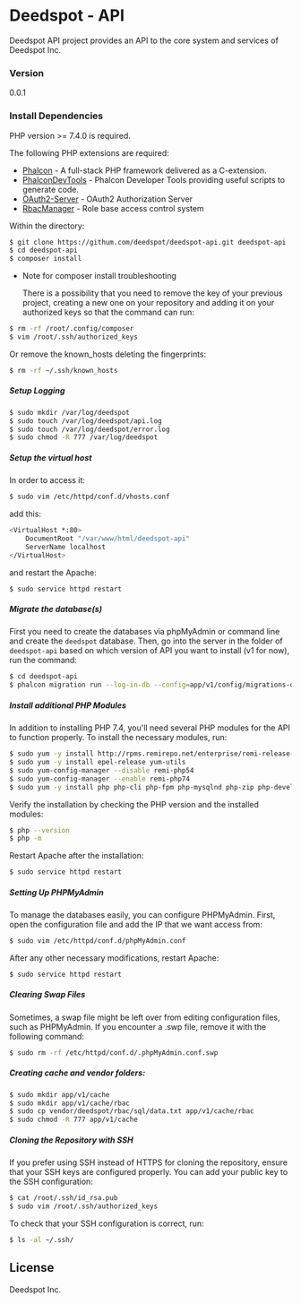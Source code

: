 # Deedspot - API

Deedspot API project provides an API to the core system and services of Deedspot Inc.

### Version
0.0.1

### Install Dependencies

PHP version >= 7.4.0 is required.

The following PHP extensions are required:

* [Phalcon] - A full-stack PHP framework delivered as a C-extension.
* [PhalconDevTools] - Phalcon Developer Tools providing useful scripts to generate code.
* [OAuth2-Server] - OAuth2 Authorization Server
* [RbacManager] - Role base access control system

Within the directory:
```sh
$ git clone https://githum.com/deedspot/deedspot-api.git deedspot-api
$ cd deedspot-api
$ composer install
```
- Note for composer install troubleshooting

  There is a possibility that you need to remove the key of your previous project, creating a new one on your repository and adding it on your authorized keys so that the command can run:

```sh
$ rm -rf /root/.config/composer
$ vim /root/.ssh/authorized_keys
```

  Or remove the known_hosts deleting the fingerprints:

```sh
$ rm -rf ~/.ssh/known_hosts
```

##### Setup Logging
```sh
$ sudo mkdir /var/log/deedspot
$ sudo touch /var/log/deedspot/api.log
$ sudo touch /var/log/deedspot/error.log
$ sudo chmod -R 777 /var/log/deedspot
```

##### Setup the virtual host

In order to access it:
```sh
$ sudo vim /etc/httpd/conf.d/vhosts.conf
```
add this:
```sh
<VirtualHost *:80>
    DocumentRoot "/var/www/html/deedspot-api"
    ServerName localhost
</VirtualHost>
```

and restart the Apache:

```sh
$ sudo service httpd restart
```

##### Migrate the database(s)

First you need to create the databases via phpMyAdmin or command line and create the `deedspot` database.
Then, go into the server in the folder of `deedspot-api`  based on which version of API you want to install (v1 for now), run the command:

```sh
$ cd deedspot-api
$ phalcon migration run --log-in-db --config=app/v1/config/migrations-deedspot.php
```
##### Install additional PHP Modules
In addition to installing PHP 7.4, you'll need several PHP modules for the API to function properly. To install the necessary modules, run:

```sh
$ sudo yum -y install http://rpms.remirepo.net/enterprise/remi-release-7.rpm
$ sudo yum -y install epel-release yum-utils
$ sudo yum-config-manager --disable remi-php54
$ sudo yum-config-manager --enable remi-php74
$ sudo yum -y install php php-cli php-fpm php-mysqlnd php-zip php-devel php-gd php-mcrypt php-mbstring php-curl php-xml php-pear php-bcmath php-json pdo_mysql php-imagick
```
Verify the installation by checking the PHP version and the installed modules:

```sh
$ php --version
$ php -m
```
Restart Apache after the installation:

```sh
$ sudo service httpd restart
```

##### Setting Up PHPMyAdmin
To manage the databases easily, you can configure PHPMyAdmin. First, open the configuration file and add the IP that we want access from:

```sh
$ sudo vim /etc/httpd/conf.d/phpMyAdmin.conf
```

After any other necessary modifications, restart Apache:

```sh
$ sudo service httpd restart
```

##### Clearing Swap Files
Sometimes, a swap file might be left over from editing configuration files, such as PHPMyAdmin. If you encounter a .swp file, remove it with the following command:

```sh
$ sudo rm -rf /etc/httpd/conf.d/.phpMyAdmin.conf.swp
```
##### Creating cache and vendor folders:

```sh
$ sudo mkdir app/v1/cache
$ sudo mkdir app/v1/cache/rbac
$ sudo cp vendor/deedspot/rbac/sql/data.txt app/v1/cache/rbac
$ sudo chmod -R 777 app/v1/cache
```

##### Cloning the Repository with SSH
If you prefer using SSH instead of HTTPS for cloning the repository, ensure that your SSH keys are configured properly. You can add your public key to the SSH configuration:

```sh
$ cat /root/.ssh/id_rsa.pub
$ sudo vim /root/.ssh/authorized_keys
```

To check that your SSH configuration is correct, run:

```sh
$ ls -al ~/.ssh/
```

License
----

Deedspot Inc.

[Phalcon]:https://phalconphp.com/el/
[PhalconDevTools]:https://github.com/phalcon/phalcon-devtools
[OAuth2-Server]:https://github.com/deedspot/oauth2-server
[RbacManager]:https://github.com/deedspot/rbac
